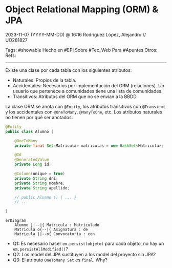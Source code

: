 # Object Relational Mapping (ORM) & JPA
2023-11-07 (YYYY-MM-DD) @ 16:16
Rodríguez López, Alejandro // UO281827

Tags:
	#showable
	Hecho en #EPI
	Sobre  #Tec_Web
	Para #Apuntes
	Otros:
	Refs:
 
<hr>

Existe una clase por cada tabla con los siguientes atributos:
- Naturales: Propios de la tabla.
- Accidentales: Necesarios por implementación del ORM (relaciones). Un usuario que pertenece a comunidades tiene una lista de comunidades.
- Transitivos: Atributos del ORM que no se envían a la BBDD.

La clase ORM se anota con `@Entity`, los atributos transitivos con `@Transient` y los accidentales con `@OneToMany`, `@ManyToOne`, etc.
Los atributos naturales no tienen por qué ser anotados.

```java
@Entity
public class Alumno {

	@OneToMany
	private final Set<Matricula> matriculas = new HashSet<Matricula>;

	@Id
	@GeneratedValue
	private Long id;

	@Column(unique = true)
	private String dni;
	private String nombre;
	private String apellido;

	// public Alumno () { ... }
	// ...

}
```

```mermaid
erDiagram
	Alumno ||--|{ Matricula : Matriculado
	Matricula o{--|{ Asignatura : de
	Matricula ||--o{ Convocatoria : con
```

- Q1: Es necesario hacer `em.persist(objeto)` para cada objeto, no hay un `em.persistAllModified()`?
- Q2: Los model del JPA sustituyen a los model del proyecto sin JPA?
- Q3: El atributo `OneToMany Set` es `final`. Why?